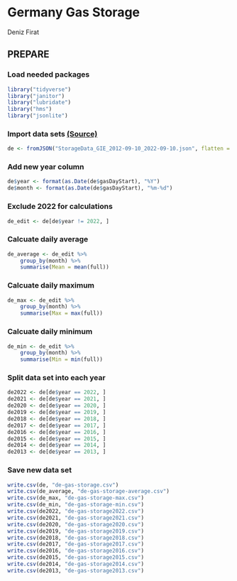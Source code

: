 Germany Gas Storage
================
Deniz Firat

## PREPARE

### Load needed packages

``` r
library("tidyverse")
library("janitor")
library("lubridate")
library("hms")
library("jsonlite")
```

### Import data sets [(Source)](https://agsi.gie.eu/)

``` r
de <- fromJSON("StorageData_GIE_2012-09-10_2022-09-10.json", flatten = TRUE)
```

### Add new year column

``` r
de$year <- format(as.Date(de$gasDayStart), "%Y")
de$month <- format(as.Date(de$gasDayStart), "%m-%d")
```

### Exclude 2022 for calculations

``` r
de_edit <- de[de$year != 2022, ]
```

### Calcuate daily average

``` r
de_average <- de_edit %>% 
    group_by(month) %>% 
    summarise(Mean = mean(full))
```

### Calcuate daily maximum

``` r
de_max <- de_edit %>% 
    group_by(month) %>% 
    summarise(Max = max(full))
```

### Calcuate daily minimum

``` r
de_min <- de_edit %>% 
    group_by(month) %>% 
    summarise(Min = min(full))
```

### Split data set into each year

``` r
de2022 <- de[de$year == 2022, ]
de2021 <- de[de$year == 2021, ]
de2020 <- de[de$year == 2020, ]
de2019 <- de[de$year == 2019, ]
de2018 <- de[de$year == 2018, ]
de2017 <- de[de$year == 2017, ]
de2016 <- de[de$year == 2016, ]
de2015 <- de[de$year == 2015, ]
de2014 <- de[de$year == 2014, ]
de2013 <- de[de$year == 2013, ]
```

### Save new data set

``` r
write.csv(de, "de-gas-storage.csv")
write.csv(de_average, "de-gas-storage-average.csv")
write.csv(de_max, "de-gas-storage-max.csv")
write.csv(de_min, "de-gas-storage-min.csv")
write.csv(de2022, "de-gas-storage2022.csv")
write.csv(de2021, "de-gas-storage2021.csv")
write.csv(de2020, "de-gas-storage2020.csv")
write.csv(de2019, "de-gas-storage2019.csv")
write.csv(de2018, "de-gas-storage2018.csv")
write.csv(de2017, "de-gas-storage2017.csv")
write.csv(de2016, "de-gas-storage2016.csv")
write.csv(de2015, "de-gas-storage2015.csv")
write.csv(de2014, "de-gas-storage2014.csv")
write.csv(de2013, "de-gas-storage2013.csv")
```
